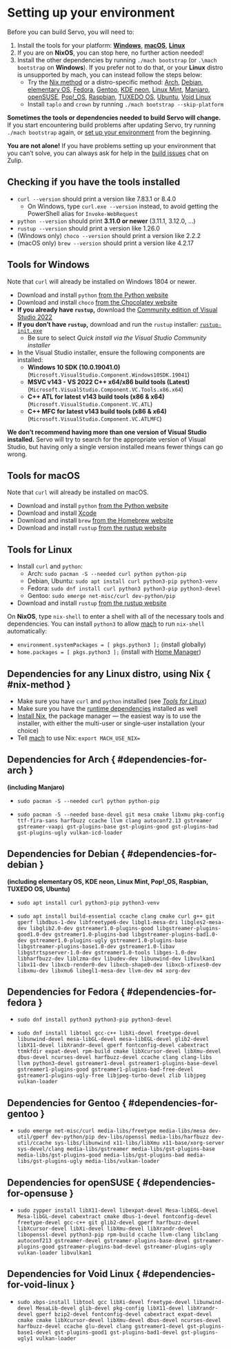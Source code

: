 # Setting up your environment

Before you can build Servo, you will need to:

1. Install the tools for your platform: [**Windows**](#tools-for-windows), [**macOS**](#tools-for-macos), [**Linux**](#tools-for-linux)
2. If you are on **NixOS**, you can stop here, no further action needed!
3. Install the other dependencies by running `./mach bootstrap` (or `.\mach bootstrap` on **Windows**).
  If you prefer not to do that, or your **Linux** distro is unsupported by mach, you can instead follow the steps below:
    - Try the [Nix method](#nix-method) or a distro-specific method: [Arch](#dependencies-for-arch), [Debian](#dependencies-for-debian), [elementary OS](#dependencies-for-debian), [Fedora](#dependencies-for-fedora), [Gentoo](#dependencies-for-gentoo), [KDE neon](#dependencies-for-debian), [Linux Mint](#dependencies-for-debian), [Manjaro](#dependencies-for-arch), [openSUSE](#dependencies-for-opensuse), [Pop!_OS](#dependencies-for-debian), [Raspbian](#dependencies-for-debian), [TUXEDO OS](#dependencies-for-debian), [Ubuntu](#dependencies-for-debian), [Void Linux](#dependencies-for-void-linux)
    - Install `taplo` and `crown` by running `./mach bootstrap --skip-platform`

<div class="warning _note">

**Sometimes the tools or dependencies needed to build Servo will change.**
If you start encountering build problems after updating Servo, try running `./mach bootstrap` again, or [set up your environment](setting-up-your-environment.md) from the beginning.

**You are not alone!**
If you have problems setting up your environment that you can’t solve, you can always ask for help in the [build issues](https://servo.zulipchat.com/#narrow/stream/263398-general/topic/Build.20Issues) chat on Zulip.
</div>

## Checking if you have the tools installed

- `curl --version` should print a version like 7.83.1 or 8.4.0
  - On Windows, type `curl.exe --version` instead, to avoid getting the PowerShell alias for `Invoke-WebRequest`
- `python --version` should print **3.11.0 or newer** (3.11.1, 3.12.0, …)
- `rustup --version` should print a version like 1.26.0
- (Windows only) `choco --version` should print a version like 2.2.2
- (macOS only) `brew --version` should print a version like 4.2.17

## Tools for Windows

Note that `curl` will already be installed on Windows 1804 or newer.

- Download and install `python` [from the Python website](https://www.python.org/downloads/windows/)
- Download and install `choco` [from the Chocolatey website](https://chocolatey.org/install#individual)
- **If you already have `rustup`,** download the [Community edition of Visual Studio 2022](https://visualstudio.microsoft.com/downloads/)
- **If you don’t have `rustup`,** download and run the `rustup` installer: [`rustup-init.exe`](https://win.rustup.rs/)
  - Be sure to select *Quick install via the Visual Studio Community installer*
- In the Visual Studio installer, ensure the following components are installed:
  - **Windows 10 SDK (10.0.19041.0)**<br>
    (`Microsoft.VisualStudio.Component.Windows10SDK.19041`)
  - **MSVC v143 - VS 2022 C++ x64/x86 build tools (Latest)**<br>
    (`Microsoft.VisualStudio.Component.VC.Tools.x86.x64`)
  - **C++ ATL for latest v143 build tools (x86 & x64)**<br>
    (`Microsoft.VisualStudio.Component.VC.ATL`)
  - **C++ MFC for latest v143 build tools (x86 & x64)**<br>
    (`Microsoft.VisualStudio.Component.VC.ATLMFC`)

<div class="warning _note">

**We don’t recommend having more than one version of Visual Studio installed.**
Servo will try to search for the appropriate version of Visual Studio, but having only a single version installed means fewer things can go wrong.
</div>

## Tools for macOS

Note that `curl` will already be installed on macOS.

- Download and install `python` [from the Python website](https://www.python.org/downloads/macos/)
- Download and install [Xcode](https://developer.apple.com/xcode/)
- Download and install `brew` [from the Homebrew website](https://brew.sh/)
- Download and install `rustup` [from the rustup website](https://rustup.rs/)

## Tools for Linux

- Install `curl` and `python`:
  - Arch: `sudo pacman -S --needed curl python python-pip`
  - Debian, Ubuntu: `sudo apt install curl python3-pip python3-venv`
  - Fedora: `sudo dnf install curl python3 python3-pip python3-devel`
  - Gentoo: `sudo emerge net-misc/curl dev-python/pip`
- Download and install `rustup` [from the rustup website](https://rustup.rs/)

On **NixOS**, type `nix-shell` to enter a shell with all of the necessary tools and dependencies.
You can install `python3` to allow [mach](mach.md) to run `nix-shell` automatically:

- `environment.systemPackages = [ pkgs.python3 ];` (install globally)
- `home.packages = [ pkgs.python3 ];` (install with [Home Manager](https://nix-community.github.io/home-manager/))

## Dependencies for any Linux distro, using Nix { #nix-method }

- Make sure you have `curl` and `python` installed (see [*Tools for Linux*](#tools-for-linux))
- Make sure you have the [runtime dependencies](../running-servoshell.md#runtime-dependencies) installed as well
- [Install Nix](https://nixos.org/download), the package manager — the easiest way is to use the installer, with either the multi-user or single-user installation (your choice)
- Tell [mach](mach.md) to use Nix: `export MACH_USE_NIX=`

## Dependencies for Arch { #dependencies-for-arch }
**(including Manjaro)**

<!-- https://archlinux.org/packages/ -->
- `sudo pacman -S --needed curl python python-pip`

- `sudo pacman -S --needed base-devel git mesa cmake libxmu pkg-config ttf-fira-sans harfbuzz ccache llvm clang autoconf2.13 gstreamer gstreamer-vaapi gst-plugins-base gst-plugins-good gst-plugins-bad gst-plugins-ugly vulkan-icd-loader`

## Dependencies for Debian { #dependencies-for-debian }
**(including elementary OS, KDE neon, Linux Mint, Pop!_OS, Raspbian, TUXEDO OS, Ubuntu)**

<!-- https://packages.debian.org -->
<!-- https://packages.ubuntu.com -->
- `sudo apt install curl python3-pip python3-venv`

<!-- see python/servo/platform/linux.py for how to update this -->
- `sudo apt install build-essential ccache clang cmake curl g++ git gperf libdbus-1-dev libfreetype6-dev libgl1-mesa-dri libgles2-mesa-dev libglib2.0-dev gstreamer1.0-plugins-good libgstreamer-plugins-good1.0-dev gstreamer1.0-plugins-bad libgstreamer-plugins-bad1.0-dev gstreamer1.0-plugins-ugly gstreamer1.0-plugins-base libgstreamer-plugins-base1.0-dev gstreamer1.0-libav libgstrtspserver-1.0-dev gstreamer1.0-tools libges-1.0-dev libharfbuzz-dev liblzma-dev libudev-dev libunwind-dev libvulkan1 libx11-dev libxcb-render0-dev libxcb-shape0-dev libxcb-xfixes0-dev libxmu-dev libxmu6 libegl1-mesa-dev llvm-dev m4 xorg-dev`

## Dependencies for Fedora { #dependencies-for-fedora }

<!-- https://packages.fedoraproject.org -->
* `sudo dnf install python3 python3-pip python3-devel`

<!-- see python/servo/platform/linux.py for how to update this -->
* `sudo dnf install libtool gcc-c++ libXi-devel freetype-devel libunwind-devel mesa-libGL-devel mesa-libEGL-devel glib2-devel libX11-devel libXrandr-devel gperf fontconfig-devel cabextract ttmkfdir expat-devel rpm-build cmake libXcursor-devel libXmu-devel dbus-devel ncurses-devel harfbuzz-devel ccache clang clang-libs llvm python3-devel gstreamer1-devel gstreamer1-plugins-base-devel gstreamer1-plugins-good gstreamer1-plugins-bad-free-devel gstreamer1-plugins-ugly-free libjpeg-turbo-devel zlib libjpeg vulkan-loader`

## Dependencies for Gentoo { #dependencies-for-gentoo }

<!-- https://packages.gentoo.org -->
- `sudo emerge net-misc/curl media-libs/freetype media-libs/mesa dev-util/gperf dev-python/pip dev-libs/openssl media-libs/harfbuzz dev-util/ccache sys-libs/libunwind x11-libs/libXmu x11-base/xorg-server sys-devel/clang media-libs/gstreamer media-libs/gst-plugins-base media-libs/gst-plugins-good media-libs/gst-plugins-bad media-libs/gst-plugins-ugly media-libs/vulkan-loader`

## Dependencies for openSUSE { #dependencies-for-opensuse }

<!-- https://search.opensuse.org/packages/ -->
- `sudo zypper install libX11-devel libexpat-devel Mesa-libEGL-devel Mesa-libGL-devel cabextract cmake dbus-1-devel fontconfig-devel freetype-devel gcc-c++ git glib2-devel gperf harfbuzz-devel libXcursor-devel libXi-devel libXmu-devel libXrandr-devel libopenssl-devel python3-pip rpm-build ccache llvm-clang libclang autoconf213 gstreamer-devel gstreamer-plugins-base-devel gstreamer-plugins-good gstreamer-plugins-bad-devel gstreamer-plugins-ugly vulkan-loader libvulkan1`

## Dependencies for Void Linux { #dependencies-for-void-linux }

<!-- https://voidlinux.org/packages/ -->
<!-- see python/servo/platform/linux.py for how to update this -->
* `sudo xbps-install libtool gcc libXi-devel freetype-devel libunwind-devel MesaLib-devel glib-devel pkg-config libX11-devel libXrandr-devel gperf bzip2-devel fontconfig-devel cabextract expat-devel cmake cmake libXcursor-devel libXmu-devel dbus-devel ncurses-devel harfbuzz-devel ccache glu-devel clang gstreamer1-devel gst-plugins-base1-devel gst-plugins-good1 gst-plugins-bad1-devel gst-plugins-ugly1 vulkan-loader`
